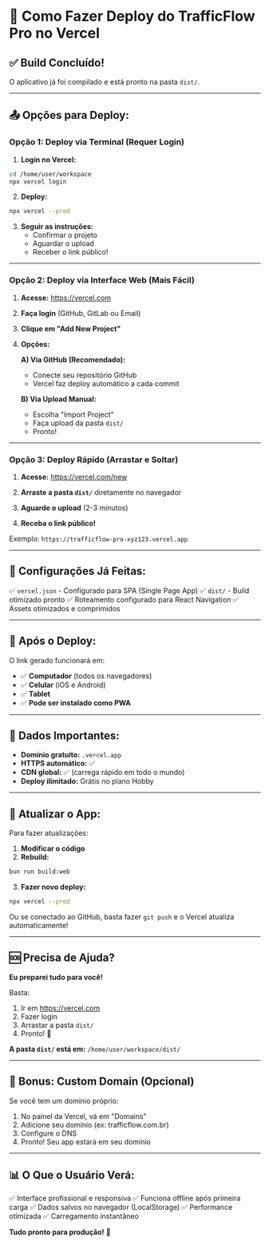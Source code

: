 # 🚀 Como Fazer Deploy do TrafficFlow Pro no Vercel

## ✅ Build Concluído!

O aplicativo já foi compilado e está pronto na pasta `dist/`.

---

## 📤 Opções para Deploy:

### **Opção 1: Deploy via Terminal (Requer Login)**

1. **Login no Vercel:**
```bash
cd /home/user/workspace
npx vercel login
```

2. **Deploy:**
```bash
npx vercel --prod
```

3. **Seguir as instruções:**
   - Confirmar o projeto
   - Aguardar o upload
   - Receber o link público!

---

### **Opção 2: Deploy via Interface Web (Mais Fácil)**

1. **Acesse:** https://vercel.com

2. **Faça login** (GitHub, GitLab ou Email)

3. **Clique em "Add New Project"**

4. **Opções:**

   **A) Via GitHub (Recomendado):**
   - Conecte seu repositório GitHub
   - Vercel faz deploy automático a cada commit
   
   **B) Via Upload Manual:**
   - Escolha "Import Project"
   - Faça upload da pasta `dist/`
   - Pronto!

---

### **Opção 3: Deploy Rápido (Arrastar e Soltar)**

1. **Acesse:** https://vercel.com/new

2. **Arraste a pasta `dist/`** diretamente no navegador

3. **Aguarde o upload** (2-3 minutos)

4. **Receba o link público!**

Exemplo: `https://trafficflow-pro-xyz123.vercel.app`

---

## 🔧 Configurações Já Feitas:

✅ `vercel.json` - Configurado para SPA (Single Page App)
✅ `dist/` - Build otimizado pronto
✅ Roteamento configurado para React Navigation
✅ Assets otimizados e comprimidos

---

## 📱 Após o Deploy:

O link gerado funcionará em:
- ✅ **Computador** (todos os navegadores)
- ✅ **Celular** (iOS e Android)
- ✅ **Tablet**
- ✅ **Pode ser instalado como PWA**

---

## 🎯 Dados Importantes:

- **Domínio gratuito:** `.vercel.app`
- **HTTPS automático:** ✅
- **CDN global:** ✅ (carrega rápido em todo o mundo)
- **Deploy ilimitado:** Grátis no plano Hobby

---

## 🔄 Atualizar o App:

Para fazer atualizações:

1. **Modificar o código**
2. **Rebuild:**
```bash
bun run build:web
```
3. **Fazer novo deploy:**
```bash
npx vercel --prod
```

Ou se conectado ao GitHub, basta fazer `git push` e o Vercel atualiza automaticamente!

---

## 🆘 Precisa de Ajuda?

**Eu preparei tudo para você!** 

Basta:
1. Ir em https://vercel.com
2. Fazer login
3. Arrastar a pasta `dist/` 
4. Pronto! 🎉

**A pasta `dist/` está em:**
`/home/user/workspace/dist/`

---

## 🎁 Bonus: Custom Domain (Opcional)

Se você tem um domínio próprio:
1. No painel da Vercel, vá em "Domains"
2. Adicione seu domínio (ex: trafficflow.com.br)
3. Configure o DNS
4. Pronto! Seu app estará em seu domínio

---

## 📊 O Que o Usuário Verá:

✅ Interface profissional e responsiva
✅ Funciona offline após primeira carga
✅ Dados salvos no navegador (LocalStorage)
✅ Performance otimizada
✅ Carregamento instantâneo

**Tudo pronto para produção!** 🚀
